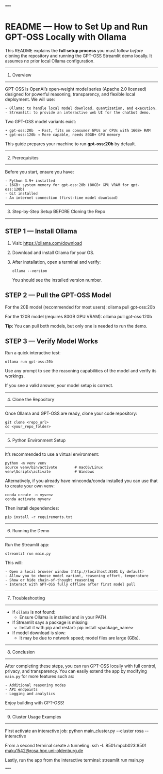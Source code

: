"""

README — How to Set Up and Run GPT-OSS Locally with Ollama
==========================================================

This README explains the **full setup process** you must follow *before*
cloning the repository and running the GPT-OSS Streamlit demo locally.
It assumes no prior local Ollama configuration.

----------------------------------------------------------------------
1. Overview
----------------------------------------------------------------------

GPT-OSS is OpenAI’s open-weight model series (Apache 2.0 licensed) designed
for powerful reasoning, transparency, and flexible local deployment.
We will use:

    - Ollama: to handle local model download, quantization, and execution.
    - Streamlit: to provide an interactive web UI for the chatbot demo.

Two GPT-OSS model variants exist:

    • gpt-oss:20b  → Fast, fits on consumer GPUs or CPUs with 16GB+ RAM
    • gpt-oss:120b → More capable, needs 80GB+ GPU memory

This guide prepares your machine to run **gpt-oss:20b** by default.

----------------------------------------------------------------------
2. Prerequisites
----------------------------------------------------------------------

Before you start, ensure you have:

    - Python 3.9+ installed
    - 16GB+ system memory for gpt-oss:20b (80GB+ GPU VRAM for gpt-oss:120b)
    - Git installed
    - An internet connection (first-time model download)

----------------------------------------------------------------------
3. Step-by-Step Setup BEFORE Cloning the Repo
----------------------------------------------------------------------

STEP 1 — Install Ollama
-----------------------

1. Visit: https://ollama.com/download
2. Download and install Ollama for your OS.
3. After installation, open a terminal and verify:
   
       ollama --version
   You should see the installed version number.

STEP 2 — Pull the GPT-OSS Model
-------------------------------
For the 20B model (recommended for most users):
    ollama pull gpt-oss:20b

For the 120B model (requires 80GB GPU VRAM):
    ollama pull gpt-oss:120b

**Tip:** You can pull both models, but only one is needed to run the demo.

STEP 3 — Verify Model Works
---------------------------
Run a quick interactive test:

    ollama run gpt-oss:20b

Use any prompt to see the reasoning capabilities of the model and verify its workings.

If you see a valid answer, your model setup is correct.

----------------------------------------------------------------------
4. Clone the Repository
----------------------------------------------------------------------

Once Ollama and GPT-OSS are ready, clone your code repository:

    git clone <repo_url>
    cd <your_repo_folder>

----------------------------------------------------------------------
5. Python Environment Setup
----------------------------------------------------------------------

It’s recommended to use a virtual environment:

    python -m venv venv
    source venv/bin/activate        # macOS/Linux
    venv\Scripts\activate           # Windows

Alternatively, if you already have minconda/conda installed you can use that to create your own venv:

    conda create -n myvenv
    conda activate myvenv

Then install dependencies:

    pip install -r requirements.txt

----------------------------------------------------------------------
6. Running the Demo
----------------------------------------------------------------------

Run the Streamlit app:

    streamlit run main.py

This will:

    - Open a local browser window (http://localhost:8501 by default)
    - Allow you to choose model variant, reasoning effort, temperature
    - Show or hide chain-of-thought reasoning
    - Interact with GPT-OSS fully offline after first model pull

----------------------------------------------------------------------
7. Troubleshooting
----------------------------------------------------------------------

- If `ollama` is not found:
    - Ensure Ollama is installed and in your PATH.
- If Streamlit says a package is missing:
    - Install it with pip and restart: pip install <package_name>
- If model download is slow:
    - It may be due to network speed; model files are large (GBs).

----------------------------------------------------------------------
8. Conclusion
----------------------------------------------------------------------

After completing these steps, you can run GPT-OSS locally with full control,
privacy, and transparency. You can easily extend the app by modifying
`main.py` for more features such as:

    - Additional reasoning modes
    - API endpoints
    - Logging and analytics

Enjoy building with GPT-OSS!

----------------------------------------------------------------------
9. Cluster Usage Examples
----------------------------------------------------------------------

First activate an interactive job:
    python main_cluster.py --cluster rosa --interactive

From a second terminal create a tunneling:
    ssh -L 8501:mpcb023:8501 maku1542@rosa.hpc.uni-oldenburg.de

Lastly, run the app from the interactive terminal:
    streamlit run main.py

"""

